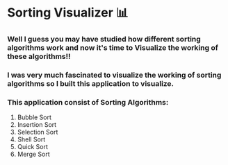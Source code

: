 # Sorting Visualizer 📊

### Well I guess you may have studied how different sorting algorithms work and now it's time to Visualize the working of these algorithms!!

### I was very much fascinated to visualize the working of sorting algorithms so I built this application to visualize.
### This application consist of Sorting Algorithms:
1. Bubble Sort
3. Insertion Sort    
4. Selection Sort
5. Shell Sort
6. Quick Sort
7. Merge Sort
